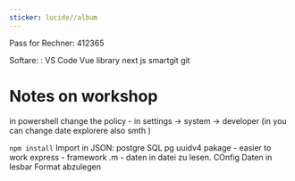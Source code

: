 ```yaml
---
sticker: lucide//album
---
```

Pass for Rechner: 412365

Softare: :
VS Code
Vue library 
next js
smartgit
git
# Notes on workshop
in powershell change the policy -  in settings -> system -> developer
(in you can change date explorere also smth )

`npm install` 
Import in JSON:
postgre SQL pg
uuidv4  pakage - easier to work
express - framework
.m - daten in datei zu lesen. COnfig Daten in lesbar Format abzulegen






